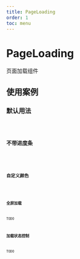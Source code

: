 ```yaml
---
title: PageLoading
order: 1
toc: menu
---
```


# PageLoading

页面加载组件

## 使用案例

### 默认用法

<code src="./examples/PageLoading/Basic" />

### 不带进度条

<code src="./examples/PageLoading/WithoutProgress" />

### 自定义颜色

<code src="./examples/PageLoading/CustomColor" />

### 全屏加载

TODO

### 加载状态控制

TODO

###

<API src="../../packages/page-loading/src/index.tsx"></API>

